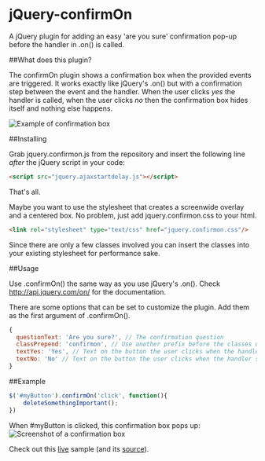 jQuery-confirmOn
=================

A jQuery plugin for adding an easy 'are you sure' confirmation pop-up before the handler in .on() is called.

##What does this plugin?

The confirmOn plugin shows a confirmation box when the provided events are triggered. It works exactly like jQuery's .on() but with a confirmation step between the event and the handler. When the user clicks *yes* the handler is called, when the user clicks *no* then the confirmation box hides itself and nothing else happens.

![Example of confirmation box](http://www.invetek.nl/wp-content/uploads/2013/09/example_1.png)

##Installing

Grab jquery.confirmon.js from the repository and insert the following line _after_ the jQuery script in your code:
```html
<script src="jquery.ajaxstartdelay.js"></script>
```

That's all.

Maybe you want to use the stylesheet that creates a screenwide overlay and a centered box. No problem, just
add jquery.confirmon.css to your html.

```html
<link rel="stylesheet" type="text/css" href="jquery.confirmon.css"/>
```

Since there are only a few classes involved you can insert the classes into your existing stylesheet for performance sake.

##Usage

Use .confirmOn() the same way as you use jQuery's .on(). Check http://api.jquery.com/on/ for the documentation.

There are some options that can be set to customize the plugin. Add them as the first argument of .confirmOn().

```javascript
{
  questionText: 'Are you sure?', // The confirmation question
  classPrepend: 'confirmon', // Use another prefix before the classes used by the plugin
  textYes: 'Yes', // Text on the button the user clicks when the handler should be called 
  textNo: 'No' // Text on the button the user clicks when the handler should not be called
}
```

##Example
```javascript
$('#myButton').confirmOn('click', function(){
    deleteSomethingImportant();
})
```
When #myButton is clicked, this confirmation box pops up:<br>
![Screenshot of a confirmation box](/doc/screenshot_1.png)


Check out this [live](http://www.invetek.nl/samples/confirmon/index.html) sample (and its [source](sample)).


